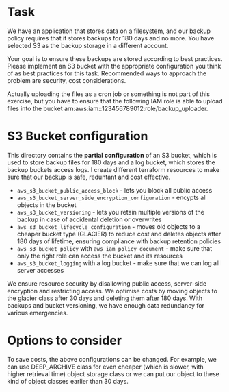 # Task

We have an application that stores data on a filesystem, and our backup policy requires that it stores backups for 180 days and no more. You have selected S3 as the backup storage in a different account.

Your goal is to ensure these backups are stored according to best practices. Please implement an S3 bucket with the appropriate configuration you think of as best practices for this task. Recommended ways to approach the problem are security, cost considerations. 

Actually uploading the files as a cron job or something is not part of this exercise, but you have to ensure that the following IAM role is able to upload files into the bucket arn:aws:iam::123456789012:role/backup_uploader.

# S3 Bucket configuration 

This directory contains the **partial configuration** of an S3 bucket, which is used to store backup files for 180 days and a log bucket, which stores the backup buckets access logs.
I create different terraform resources to make sure that our backup is safe, reduntant and cost effective. 
-  `aws_s3_bucket_public_access_block` - lets you block all public access
-  `aws_s3_bucket_server_side_encryption_configuration` - encypts all objects in the bucket
-  `aws_s3_bucket_versioning` - lets you retain multiple versions of the backup in case of accidental deletion or overwrites
-  `aws_s3_bucket_lifecycle_configuration` - moves old objects to a cheaper bucket type (GLACIER) to reduce cost and deletes objects after 180 days of lifetime, ensuring compliance with backup retention policies
-  `aws_s3_bucket_policy` with `aws_iam_policy_document` - make sure that only the right role can access the bucket and its resources
-  `aws_s3_bucket_logging` with a log bucket - make sure that we can log all server accesses 

We ensure resource security by disallowing public access, server-side encryption and restricting access. We optimise costs by moving objects to the glacier class after 30 days and deleting them after 180 days. With backups and bucket versioning, we have enough data redundancy for various emergencies.

# Options to consider

To save costs, the above configurations can be changed. For example, we can use DEEP_ARCHIVE class for even cheaper (which is slower, with higher retrieval time) object storage class or we can put our object to these kind of object classes earlier than 30 days.  
